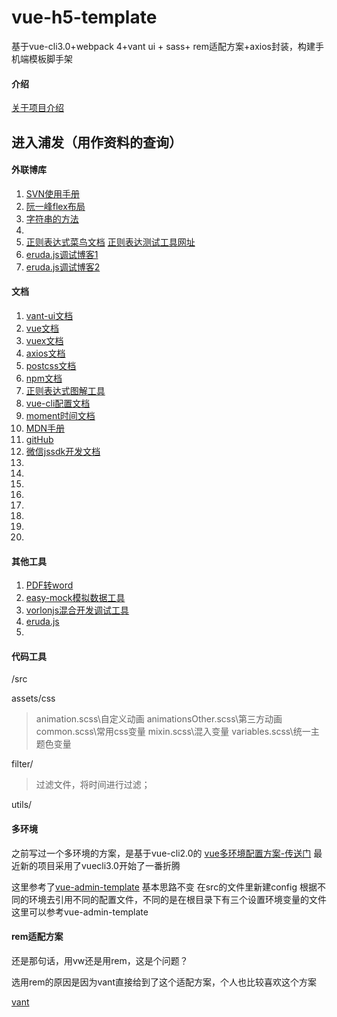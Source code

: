 # vue-h5-template
基于vue-cli3.0+webpack 4+vant ui + sass+ rem适配方案+axios封装，构建手机端模板脚手架

#### 介绍
[关于项目介绍](https://segmentfault.com/a/1190000019275330)


## 进入浦发（用作资料的查询）



#### 外联博库

 1. [SVN使用手册](https://blog.csdn.net/sinat_37812785/article/details/80243207)
 2. [阮一峰flex布局](http://www.ruanyifeng.com/blog/2015/07/flex-grammar.html)
 3. [字符串的方法](https://www.cnblogs.com/zhangxin2540/p/7054835.html)     
 4. []()
 5. [正则表达式菜鸟文档](https://www.runoob.com/regexp/regexp-syntax.html)
    [正则表达测试工具网址](https://c.runoob.com/front-end/854)
 6. [eruda.js调试博客1](https://www.jianshu.com/p/b95227a22745)
 7. [eruda.js调试博客2](https://www.cnblogs.com/aisiqi-love/p/11764627.html)


#### 文档
1. [vant-ui文档](https://youzan.github.io/vant/#/zh-CN/quickstart)   
2. [vue文档](https://cn.vuejs.org/)
3. [vuex文档](https://vuex.vuejs.org/zh/)
4. [axios文档](http://www.axios-js.com/zh-cn/docs/)
5. [postcss文档](https://postcss.org/)
6. [npm文档](https://docs.npmjs.com/)
7. [正则表达式图解工具](https://regexper.com/)
8. [vue-cli配置文档](https://cli.vuejs.org/zh/config/) 
9. [moment时间文档](http://momentjs.cn/docs/#/manipulating/)
10. [MDN手册](https://developer.mozilla.org/zh-CN/)
11. [gitHub](https://github.com/imagineEven)
12. [微信jssdk开发文档](http://caibaojian.com/wxwiki/0030551f015f01ecaa56d20b88ee3c6cb32503bf.html)
13. []()
14. []()
15. []()
16. []()
17. []()
18. []()
19. []()
20. []()

#### 其他工具
1. [PDF转word](https://app.xunjiepdf.com/)
2. [easy-mock模拟数据工具](https://easy-mock.com/login)
3. [vorlonjs混合开发调试工具](http://www.vorlonjs.com/)
4. [eruda.js]()
5. []()


#### 代码工具
 /src

  assets/css
  > animation.scss\自定义动画
  > animationsOther.scss\第三方动画
  > common.scss\常用css变量
  > mixin.scss\混入变量
  > variables.scss\统一主题色变量
  >
  filter/ 
  > 过滤文件，将时间进行过滤；

  utils/
  > 


#### 多环境


之前写过一个多环境的方案，是基于vue-cli2.0的  [vue多环境配置方案-传送门](https://segmentfault.com/a/1190000019136606)
最近新的项目采用了vuecli3.0开始了一番折腾

这里参考了[vue-admin-template](https://github.com/PanJiaChen/vue-admin-template)  基本思路不变
在src的文件里新建config 根据不同的环境去引用不同的配置文件，不同的是在根目录下有三个设置环境变量的文件
这里可以参考vue-admin-template

#### rem适配方案

还是那句话，用vw还是用rem，这是个问题？

选用rem的原因是因为vant直接给到了这个适配方案，个人也比较喜欢这个方案

[vant](https://youzan.github.io/vant/#/zh-CN/quickstart)  
 

